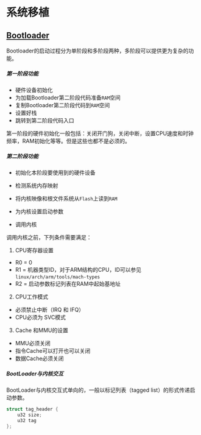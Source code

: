 # 系统移植

## [Bootloader][bootloaderPath]

Bootloader的启动过程分为单阶段和多阶段两种，多阶段可以提供更为复杂的功能。

##### 第一阶段功能

- 硬件设备初始化
- 为加载Bootloader第二阶段代码准备`RAM`空间
- 复制Bootloader第二阶段代码到`RAM`空间
- 设置好栈
- 跳转到第二阶段代码入口

第一阶段的硬件初始化一般包括：关闭开门狗，关闭中断，设置CPU速度和时钟频率，RAM初始化等等。但是这些也都不是必须的。

##### 第二阶段功能

- 初始化本阶段要使用到的硬件设备

- 检测系统内存映射

- 将内核映像和根文件系统从`Flash`上读到`RAM`

- 为内核设置启动参数

- 调用内核


调用内核之前，下列条件需要满足：

1. CPU寄存器设置

- R0  = 0
- R1 = 机器类型ID，对于ARM结构的CPU，ID可以参见`linux/arch/arm/tools/mach-types`
- R2 = 启动参数标记列表在RAM中起始基地址

2. CPU工作模式

- 必须禁止中断（IRQ 和 IFQ）
- CPU必须为 SVC模式

3. Cache 和MMU的设置

- MMU必须关闭
- 指令Cache可以打开也可以关闭
- 数据Cache必须关闭

##### BootLoader与内核交互

BootLoader与内核交互式单向的，一般以标记列表（tagged list）的形式传递启动参数。

```c
struct tag_header {
    u32 size;
    u32 tag
};
```









[bootloaderPath]: ./bootloader.md



